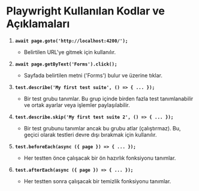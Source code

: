 # Playwright Kullanılan Kodlar ve Açıklamaları

1. **`await page.goto('http://localhost:4200/');`**
   - Belirtilen URL'ye gitmek için kullanılır.

2. **`await page.getByText('Forms').click();`**
   - Sayfada belirtilen metni ('Forms') bulur ve üzerine tıklar.

3. **`test.describe('My first test suite', () => { ... });`**
   - Bir test grubu tanımlar. Bu grup içinde birden fazla test tanımlanabilir ve ortak ayarlar veya işlemler paylaşılabilir.

4. **`test.describe.skip('My first test suite 2', () => { ... });`**
   - Bir test grubunu tanımlar ancak bu grubu atlar (çalıştırmaz). Bu, geçici olarak testleri devre dışı bırakmak için kullanılır.

5. **`test.beforeEach(async ({ page }) => { ... });`**
   - Her testten önce çalışacak bir ön hazırlık fonksiyonu tanımlar.

6. **`test.afterEach(async ({ page }) => { ... });`**
   - Her testten sonra çalışacak bir temizlik fonksiyonu tanımlar.

